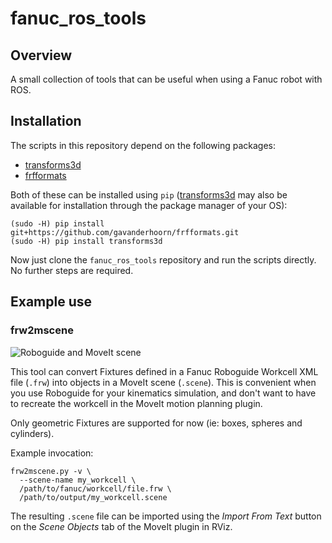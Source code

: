 # fanuc_ros_tools


## Overview

A small collection of tools that can be useful when using a Fanuc robot with ROS.


## Installation

The scripts in this repository depend on the following packages:

 - [transforms3d][]
 - [frfformats][]

Both of these can be installed using `pip` ([transforms3d][] may also be available for installation through the package manager of your OS):

```shell
(sudo -H) pip install git+https://github.com/gavanderhoorn/frfformats.git
(sudo -H) pip install transforms3d
```

Now just clone the `fanuc_ros_tools` repository and run the scripts directly. No further steps are required.


## Example use

### frw2mscene

![Roboguide and MoveIt scene](https://raw.github.com/gavanderhoorn/fanuc_ros_tools/screenshots/imgs/frw2mscene_example.png)

This tool can convert Fixtures defined in a Fanuc Roboguide Workcell XML file (`.frw`) into objects in a MoveIt scene (`.scene`). This is convenient when you use Roboguide for your kinematics simulation, and don't want to have to recreate the workcell in the MoveIt motion planning plugin.

Only geometric Fixtures are supported for now (ie: boxes, spheres and cylinders).

Example invocation:

```shell
frw2mscene.py -v \
  --scene-name my_workcell \
  /path/to/fanuc/workcell/file.frw \
  /path/to/output/my_workcell.scene
```

The resulting `.scene` file can be imported using the *Import From Text* button on the *Scene Objects* tab of the MoveIt plugin in RViz.




[transforms3d]: https://github.com/matthew-brett/transforms3d
[frfformats]: https://github.com/gavanderhoorn/frfformats
